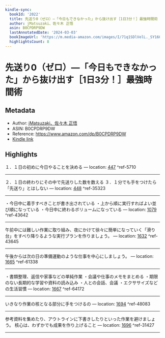 ```yaml
---
kindle-sync:
  bookId: '2022'
  title: 先送り0（ゼロ）―「今日もできなかった」から抜け出す［1日3分！］最強時間術
  author: jMatsuzaki、佐々木 正悟
  asin: B0CPDRP9DW
  lastAnnotatedDate: '2024-03-03'
  bookImageUrl: 'https://m.media-amazon.com/images/I/71q1SDlVelL._SY160.jpg'
  highlightsCount: 8
---
```

# 先送り0（ゼロ）―「今日もできなかった」から抜け出す［1日3分！］最強時間術
## Metadata
* Author: [jMatsuzaki、佐々木 正悟](https://www.amazon.comundefined)
* ASIN: B0CPDRP9DW
* Reference: https://www.amazon.com/dp/B0CPDRP9DW
* [Kindle link](kindle://book?action=open&asin=B0CPDRP9DW)

## Highlights
１．１日の初めに今日やることを決める — location: [447](kindle://book?action=open&asin=B0CPDRP9DW&location=447) ^ref-5710

---
２．１日の終わりにその中で先送りした数を数える ３．１分でも手をつけたら「先送り」とはしない — location: [448](kindle://book?action=open&asin=B0CPDRP9DW&location=448) ^ref-35323

---
・今日中に着手すべきことが書き出されている ・上から順に実行すればよい並び順になっている ・今日中に終わるボリュームになっている — location: [1079](kindle://book?action=open&asin=B0CPDRP9DW&location=1079) ^ref-43642

---
午前中には難しい作業に取り組み、夜にかけて徐々に簡単になっていく「滑り台」をすべり降りるような実行プランを作りましょう。 — location: [1632](kindle://book?action=open&asin=B0CPDRP9DW&location=1632) ^ref-43645

---
午後からは次の日の準備運動のような仕事を中心にしましょう。 — location: [1665](kindle://book?action=open&asin=B0CPDRP9DW&location=1665) ^ref-61338

---
・書類整理、返信や家事などの単純作業 ・会議や仕事のメモをまとめる ・期限のない長期的な学習や資料の読み込み ・人との会話、会議 ・エクササイズなどの生活習慣 — location: [1667](kindle://book?action=open&asin=B0CPDRP9DW&location=1667) ^ref-64172

---
いきなり作業の核となる部分に手をつけるの — location: [1694](kindle://book?action=open&asin=B0CPDRP9DW&location=1694) ^ref-48083

---
参考資料を集めたり、アウトラインに下書きしたりといった作業を避けましょう。 核心は、わずかでも成果を作り上げること — location: [1696](kindle://book?action=open&asin=B0CPDRP9DW&location=1696) ^ref-31427

---
